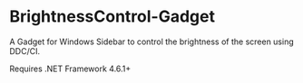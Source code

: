 # BrightnessControl-Gadget
A Gadget for Windows Sidebar to control the brightness of the screen using DDC/CI.

Requires .NET Framework 4.6.1+
